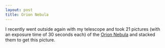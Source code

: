 ```yaml
---
layout: post
title: Orion Nebula
---
```



I recently went outside again with my telescope and took 21 pictures (with an exposure time of 30 seconds each) of the
[Orion Nebula](https://en.wikipedia.org/wiki/Orion_Nebula) and stacked them to get this picture.
<amp-img width="1200" height="800" layout="responsive" src="{{site.url}}/assets/images/2015-10-08-orion.png"></amp-img>